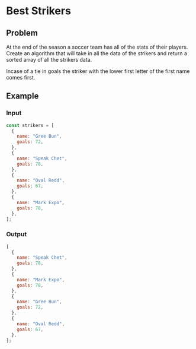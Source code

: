 # Best Strikers

## Problem

At the end of the season a soccer team has all of the stats of their players. Create an algorithm that will take in all the data of the strikers and return a sorted array of all the strikers data.

Incase of a tie in goals the striker with the lower first letter of the first name comes first.

## Example

### Input

```js
const strikers = [
  {
    name: "Gree Bun",
    goals: 72,
  },
  {
    name: "Speak Chet",
    goals: 78,
  },
  {
    name: "Oval Redd",
    goals: 67,
  },
  {
    name: "Mark Expo",
    goals: 78,
  },
];
```

### Output

```js
[
  {
    name: "Speak Chet",
    goals: 78,
  },
  {
    name: "Mark Expo",
    goals: 78,
  },
  {
    name: "Gree Bun",
    goals: 72,
  },
  {
    name: "Oval Redd",
    goals: 67,
  },
];
```
